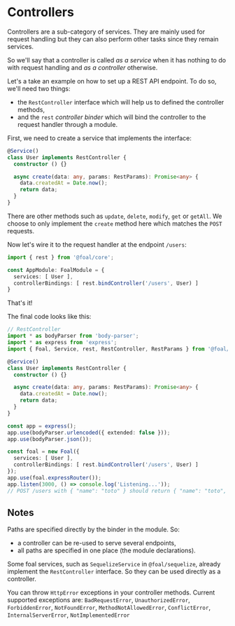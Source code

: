 # Controllers

Controllers are a sub-category of services. They are mainly used for request handling but they can also perform other tasks since they remain services.

So we'll say that a controller is called *as a service* when it has nothing to do with request handling and *as a controller* otherwise.

Let's a take an example on how to set up a REST API endpoint. To do so, we'll need two things:
- the `RestController` interface which will help us to defined the controller methods,
- and the `rest` *controller binder* which will bind the controller to the request handler through a module.

First, we need to create a service that implements the interface:
```ts
@Service()
class User implements RestController {
  constructor () {}

  async create(data: any, params: RestParams): Promise<any> {
    data.createdAt = Date.now();
    return data;
  }
}
```

There are other methods such as `update`, `delete`, `modify`, `get` or `getAll`. We choose to only implement the `create` method here which matches the `POST` requests.

Now let's wire it to the request handler at the endpoint `/users`:
```ts
import { rest } from '@foal/core';

const AppModule: FoalModule = {
  services: [ User ],
  controllerBindings: [ rest.bindController('/users', User) ]
}
```

That's it!

The final code looks like this:
```ts
// RestController
import * as bodyParser from 'body-parser';
import * as express from 'express';
import { Foal, Service, rest, RestController, RestParams } from '@foal/core';

@Service()
class User implements RestController {
  constructor () {}

  async create(data: any, params: RestParams): Promise<any> {
    data.createdAt = Date.now();
    return data;
  }
}

const app = express();
app.use(bodyParser.urlencoded({ extended: false }));
app.use(bodyParser.json());

const foal = new Foal({
  services: [ User ],
  controllerBindings: [ rest.bindController('/users', User) ]
});
app.use(foal.expressRouter());
app.listen(3000, () => console.log('Listening...'));
// POST /users with { "name": "toto" } should return { "name": "toto", "createdAt": "..." };
```

## Notes

Paths are specified directly by the binder in the module. So:
- a controller can be re-used to serve several endpoints,
- all paths are specified in one place (the module declarations).

Some foal services, such as `SequelizeService` in `@foal/sequelize`, already implement the `RestController` interface. So they can be used directly as a controller.

You can throw `HttpError` exceptions in your controller methods. Current supported exceptions are: `BadRequestError`, `UnauthorizedError`, `ForbiddenError`, `NotFoundError`, `MethodNotAllowedError`, `ConflictError`, `InternalServerError`, `NotImplementedError`
